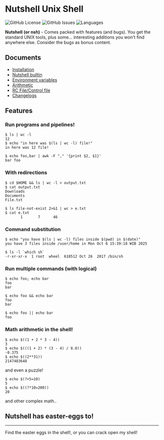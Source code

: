 # Nutshell Unix Shell

![GitHub License](https://img.shields.io/github/license/Turtlefes/Nutshell-nsh-) 
![GitHub Issues](https://img.shields.io/github/issues/Turtlefes/Nutshell-nsh-) 
![Languages](https://img.shields.io/github/languages/top/Turtlefes/Nutshell-nsh-)

**Nutshell** **(or nsh)** - Comes packed with features (and bugs). You get the standard UNIX tools, plus some... interesting additions you won't find anywhere else. Consider the bugs as bonus content.

## Documents
- [Installation](https://github.com/Turtlefes/Nutshell-nsh-/tree/main/docs/install.md)
- [Nutshell builtin](https://github.com/Turtlefes/Nutshell-nsh-/tree/main/docs/builtin.md)
- [Environment variables](https://github.com/Turtlefes/Nutshell-nsh-/tree/main/docs/envs.md)
- [Arithmetic](https://github.com/Turtlefes/Nutshell-nsh-/tree/main/docs/Arithmetic.md)
- [RC File/Control file](https://github.com/Turtlefes/Nutshell-nsh-/tree/main/docs/control_file.md)
- [Changelogs](https://github.com/Turtlefes/Nutshell-nsh-/tree/main/CHANGELOG.md)

## Features

### Run programs and pipelines!
```nsh
$ ls | wc -l
12
$ echo "in here was $(ls | wc -l) file!"
in here was 12 file!

$ echo foo,bar | awk -F "," '{print $2, $1}'
bar foo
```

### With redirections

```
$ cd $HOME && ls | wc -l > output.txt
$ cat output.txt
Downloads
Documents
File.txt

$ ls file-not-exist 2>&1 | wc > e.txt
$ cat e.txt
       1       7      46
```

### Command substitution
```
$ echo "you have $(ls | wc -l) files inside $(pwd) in $(date)"
you have 3 files inside /user/home in Mon Oct 6 15:39:18 WIB 2025

$ ls -l `which sh`
-r-xr-xr-x  1 root  wheel  618512 Oct 26  2017 /bin/sh
```

### Run multiple commands (with logical)

```
$ echo foo; echo bar
foo
bar

$ echo foo && echo bar
foo
bar

$ echo foo || echo bar
foo
```

### Math arithmetic in the shell!

```
$ echo $((1 + 2 * 3 - 4))
3
$ echo $(((1 + 2) * (3 - 4) / 8.0))
-0.375
$ echo $((2**31))
2147483648
```
and even a puzzle!
```
$ echo $(?+5=10)
5
$ echo $((?*10=200))
20
```

and other complex math..

## Nutshell has easter-eggs to!
---
Find the easter eggs in the shell!, or you can crack open my shell!